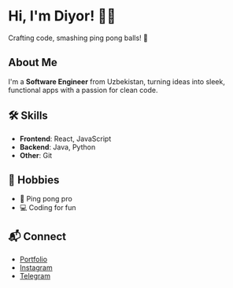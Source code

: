 # Hi, I'm Diyor! 👨‍💻

Crafting code, smashing ping pong balls! 🚀

## About Me
I'm a **Software Engineer** from Uzbekistan, turning ideas into sleek, functional apps with a passion for clean code.

## 🛠️ Skills
- **Frontend**: React, JavaScript
- **Backend**: Java, Python
- **Other**: Git

## 🎯 Hobbies
- 🏓 Ping pong pro
- 💻 Coding for fun

## 📬 Connect
- [Portfolio](https://diyorspartfolio.netlify.app/#)
- [Instagram](https://instagram.com/adaweev)
- [Telegram](https://t.me/adawev)

